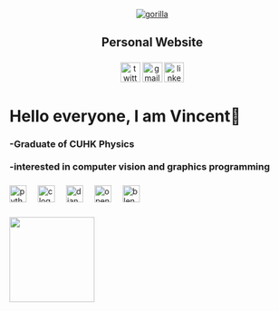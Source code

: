 

<div align="center">
  
  [![gorilla](https://github.com/user-attachments/assets/abfa1eac-5dd6-42ad-8871-b8a2f2a811d4)](https://yeungpakming.github.io/)
  <h2>Personal Website</h2>

  ###
  
  [<img src="https://img.shields.io/static/v1?message=Twitter&logo=twitter&label=&color=1DA1F2&logoColor=white&labelColor=&style=for-the-badge" height="35" alt="twitter logo">](https://x.com/yeungpakming)
  [<img src="https://img.shields.io/static/v1?message=Gmail&logo=gmail&label=&color=D14836&logoColor=white&labelColor=&style=for-the-badge" height="35" alt="gmail logo">](mailto:yeungpakming@gmail.com) 
  [<img src="https://img.shields.io/static/v1?message=LinkedIn&logo=linkedin&label=&color=0077B5&logoColor=white&labelColor=&style=for-the-badge" height="35" alt="linkedin logo">](https://www.linkedin.com/in/yeungpakming/)
</div>

###

<h1 align="left">Hello everyone, I am Vincent👋</h1>

###

<h3 align="left">-Graduate of CUHK Physics<br><br>-interested in computer vision and graphics programming</h3>

###

<div align="left">
  <img src="https://cdn.jsdelivr.net/gh/devicons/devicon/icons/python/python-original.svg" height="30" alt="python logo"  />
  <img width="12" />
  <img src="https://cdn.jsdelivr.net/gh/devicons/devicon/icons/c/c-original.svg" height="30" alt="c logo"  />
  <img width="12" />
  <img src="https://cdn.jsdelivr.net/gh/devicons/devicon/icons/django/django-plain.svg" height="30" alt="django logo"  />
  <img width="12" />
  <img src="https://cdn.jsdelivr.net/gh/devicons/devicon/icons/opencv/opencv-original.svg" height="30" alt="opencv logo"  />
  <img width="12" />
  <img src="https://cdn.jsdelivr.net/gh/devicons/devicon/icons/blender/blender-original.svg" height="30" alt="blender logo"  />
</div>

###

<img align="left" height="150" src="https://cdn.lihkg.com/stickers/dog/itdog4.png"  />

###
